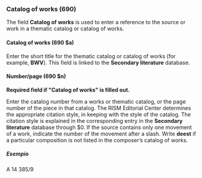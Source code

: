 ### Catalog of works (690)

The field **Catalog of works** is used to enter a reference to the source or work in a thematic catalog or catalog of works.

#### Catalog of works (690 $a)

Enter the short title for the thematic catalog or catalog of works (for example, **BWV**). This field is linked to the **Secondary literature** database.

#### Number/page (690 $n)

**Required field if "Catalog of works" is filled out.**

Enter the catalog number from a works or thematic catalog, or the page number of the piece in that catalog. The RISM Editorial Center determines the appropriate citation style, in keeping with the style of the catalog. The citation style is explained in the corresponding entry in the **Secondary literature** database through $0. If the source contains only one movement of a work, indicate the number of the movement after a slash. Write **deest** if a particular composition is not listed in the composer’s catalog of works.

##### Esempio

A 14 385/9
